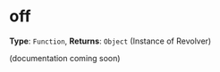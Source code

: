 # off

**Type**: `Function`, **Returns**: `Object` (Instance of Revolver)

(documentation coming soon)

```javascript

```
